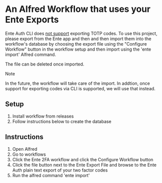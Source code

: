 # An Alfred Workflow that uses your Ente Exports

Ente Auth CLI does [not support](https://github.com/ente-io/ente/discussions/716) exporting TOTP codes. To use this project, please export from the Ente app and then
and then import them into the workflow's database by choosing the export file using the "Configure Workflow" button 
in the workflow setup and then import using the 'ente import' Alfred command. 

The file can be deleted once imported.

> [!NOTE]
> In the future, the workflow will take care of the import.
> In addtion, once support for exporting codes via CLI is supported, we will use that instead.

## Setup

1. Install workflow from releases
2. Follow instructions below to create the database

## Instructions

1. Open Alfred
2. Go to workflows
3. Click the Ente 2FA workflow and click the Configure Workflow button
4. Click the file button next to the Ente Export File and browse to the Ente Auth plain text export of your two factor codes
5. Run the alfred command 'ente import'